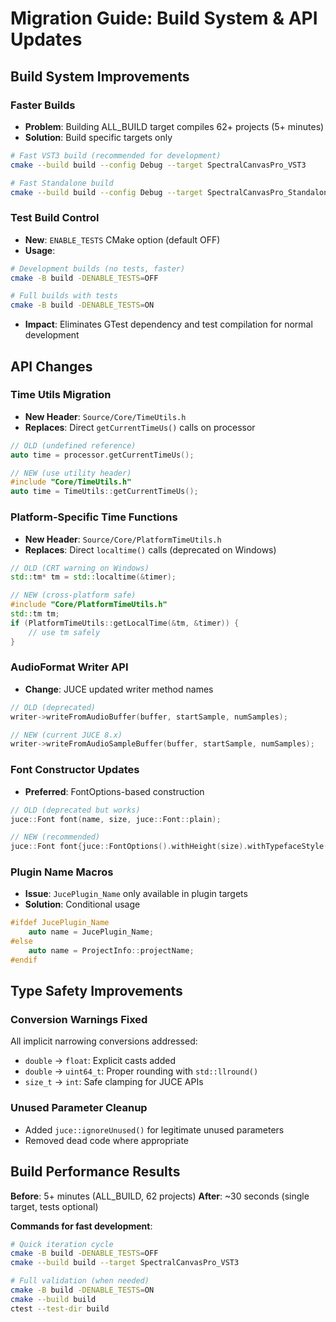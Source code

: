 # Migration Guide: Build System & API Updates

## Build System Improvements

### Faster Builds
- **Problem**: Building ALL_BUILD target compiles 62+ projects (5+ minutes)
- **Solution**: Build specific targets only
```bash
# Fast VST3 build (recommended for development)
cmake --build build --config Debug --target SpectralCanvasPro_VST3

# Fast Standalone build  
cmake --build build --config Debug --target SpectralCanvasPro_Standalone
```

### Test Build Control
- **New**: `ENABLE_TESTS` CMake option (default OFF)
- **Usage**: 
```bash
# Development builds (no tests, faster)
cmake -B build -DENABLE_TESTS=OFF

# Full builds with tests
cmake -B build -DENABLE_TESTS=ON
```
- **Impact**: Eliminates GTest dependency and test compilation for normal development

## API Changes

### Time Utils Migration
- **New Header**: `Source/Core/TimeUtils.h`
- **Replaces**: Direct `getCurrentTimeUs()` calls on processor
```cpp
// OLD (undefined reference)
auto time = processor.getCurrentTimeUs();

// NEW (use utility header)
#include "Core/TimeUtils.h"
auto time = TimeUtils::getCurrentTimeUs();
```

### Platform-Specific Time Functions
- **New Header**: `Source/Core/PlatformTimeUtils.h` 
- **Replaces**: Direct `localtime()` calls (deprecated on Windows)
```cpp
// OLD (CRT warning on Windows)
std::tm* tm = std::localtime(&timer);

// NEW (cross-platform safe)
#include "Core/PlatformTimeUtils.h"
std::tm tm;
if (PlatformTimeUtils::getLocalTime(&tm, &timer)) {
    // use tm safely
}
```

### AudioFormat Writer API
- **Change**: JUCE updated writer method names
```cpp
// OLD (deprecated)
writer->writeFromAudioBuffer(buffer, startSample, numSamples);

// NEW (current JUCE 8.x)
writer->writeFromAudioSampleBuffer(buffer, startSample, numSamples);
```

### Font Constructor Updates  
- **Preferred**: FontOptions-based construction
```cpp
// OLD (deprecated but works)
juce::Font font(name, size, juce::Font::plain);

// NEW (recommended)
juce::Font font{juce::FontOptions().withHeight(size).withTypefaceStyle("Regular")};
```

### Plugin Name Macros
- **Issue**: `JucePlugin_Name` only available in plugin targets
- **Solution**: Conditional usage
```cpp
#ifdef JucePlugin_Name
    auto name = JucePlugin_Name;
#else
    auto name = ProjectInfo::projectName;
#endif
```

## Type Safety Improvements

### Conversion Warnings Fixed
All implicit narrowing conversions addressed:
- `double` → `float`: Explicit casts added
- `double` → `uint64_t`: Proper rounding with `std::llround()`  
- `size_t` → `int`: Safe clamping for JUCE APIs

### Unused Parameter Cleanup
- Added `juce::ignoreUnused()` for legitimate unused parameters
- Removed dead code where appropriate

## Build Performance Results

**Before**: 5+ minutes (ALL_BUILD, 62 projects)
**After**: ~30 seconds (single target, tests optional)

**Commands for fast development**:
```bash
# Quick iteration cycle
cmake -B build -DENABLE_TESTS=OFF
cmake --build build --target SpectralCanvasPro_VST3

# Full validation (when needed)  
cmake -B build -DENABLE_TESTS=ON
cmake --build build
ctest --test-dir build
```